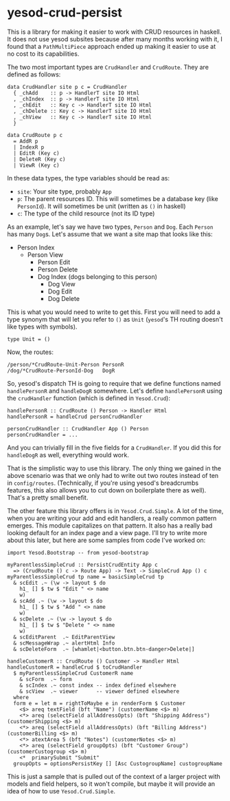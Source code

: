 # yesod-crud-persist

This is a library for making it easier to work with CRUD resources in haskell.
It does not use yesod subsites because after many months working with it, I
found that a `PathMultiPiece` approach ended up making it easier to use at 
no cost to its capabilities.

The two most important types are `CrudHandler` and `CrudRoute`. They are
defined as follows:

    data CrudHandler site p c = CrudHandler
      { _chAdd    :: p -> HandlerT site IO Html
      , _chIndex  :: p -> HandlerT site IO Html
      , _chEdit   :: Key c -> HandlerT site IO Html
      , _chDelete :: Key c -> HandlerT site IO Html
      , _chView   :: Key c -> HandlerT site IO Html
      }
    
    data CrudRoute p c
      = AddR p
      | IndexR p
      | EditR (Key c)
      | DeleteR (Key c)
      | ViewR (Key c)

In these data types, the type variables should be read as:

- `site`: Your site type, probably `App`
- `p`: The parent resources ID. This will sometimes be a database key (like `PersonId`).
  It will sometimes be unit (written as `()` in haskell)
- `c`: The type of the child resource (not its ID type)

As an example, let's say we have two types, `Person` and `Dog`. Each `Person` has many
`Dog`s. Let's assume that we want a site map that looks like this:

- Person Index
  - Person View
    - Person Edit
    - Person Delete
    - Dog Index (dogs belonging to this person)
      - Dog View
      - Dog Edit
      - Dog Delete

This is what you would need to write to get this. First you will need to add a type
synonym that will let you refer to `()` as `Unit` (`yesod`'s TH routing doesn't
like types with symbols).

    type Unit = ()

Now, the routes:

    /person/*CrudRoute-Unit-Person PersonR
    /dog/*CrudRoute-PersonId-Dog   DogR

So, yesod's dispatch TH is going to require that we define
functions named `handlePersonR` and `handleDogR` somewhere. Let's
define `handlePersonR` using the `crudHandler` function (which is
defined in `Yesod.Crud`):

    handlePersonR :: CrudRoute () Person -> Handler Html
    handlePersonR = handleCrud personCrudHandler
    
    personCrudHandler :: CrudHandler App () Person
    personCrudHandler = ...

And you can trivially fill in the five fields for a `CrudHandler`.
If you did this for `handleDogR` as well, everything would work.

That is the simplistic way to use this library. The only thing we
gained in the above scenario was that we only had to write out
two routes instead of ten in `config/routes`. (Technically, if 
you're using yesod's breadcrumbs features, this also allows you
to cut down on boilerplate there as well). That's a pretty
small benefit.

The other feature this library offers is in `Yesod.Crud.Simple`.
A lot of the time, when you are writing your add and edit handlers,
a really common pattern emerges. This module capitalizes on that
pattern. It also has a really bad looking default for an index page
and a view page. I'll try to write more about this later, but here
are some samples from code I've worked on:

    import Yesod.Bootstrap -- from yesod-bootstrap

    myParentlessSimpleCrud :: PersistCrudEntity App c
      => (CrudRoute () c -> Route App) -> Text -> SimpleCrud App () c
    myParentlessSimpleCrud tp name = basicSimpleCrud tp
      & scEdit .~ (\w -> layout $ do
        h1_ [] $ tw $ "Edit " <> name
        w)
      & scAdd .~ (\w -> layout $ do
        h1_ [] $ tw $ "Add " <> name
        w)
      & scDelete .~ (\w -> layout $ do
        h1_ [] $ tw $ "Delete " <> name
        w)
      & scEditParent  .~ EditParentView
      & scMessageWrap .~ alertHtml Info
      & scDeleteForm  .~ [whamlet|<button.btn.btn-danger>Delete|]

    handleCustomerR :: CrudRoute () Customer -> Handler Html
    handleCustomerR = handleCrud $ toCrudHandler 
      $ myParentlessSimpleCrud CustomerR name
        & scForm  .~ form
        & scIndex .~ const index -- index defined elsewhere
        & scView  .~ viewer      -- viewer defined elsewhere
      where
      form e = let m = rightToMaybe e in renderForm $ Customer
        <$> areq textField (bft "Name") (customerName <$> m)
        <*> areq (selectField allAddressOpts) (bft "Shipping Address") (customerShipping <$> m)
        <*> areq (selectField allAddressOpts) (bft "Billing Address") (customerBilling <$> m)
        <*> atextArea 5 (bft "Notes") (customerNotes <$> m)
        <*> areq (selectField groupOpts) (bft "Customer Group") (customerCustogroup <$> m)
        <*  primarySubmit "Submit"
      groupOpts = optionsPersistKey [] [Asc CustogroupName] custogroupName

This is just a sample that is pulled out of the context of a larger
project with models and field helpers, so it won't compile, but
maybe it will provide an idea of how to use `Yesod.Crud.Simple`.

